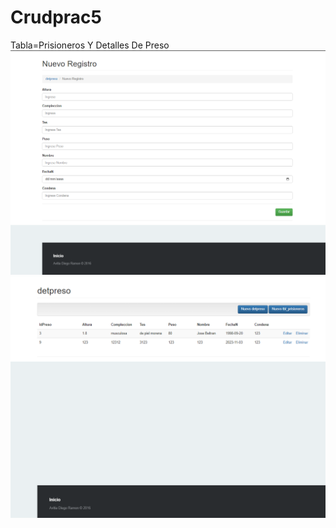 # Crudprac5
Tabla=Prisioneros Y Detalles De Preso
![](https://github.com/AvitiaD128/Crudprac5/blob/46eeec2788c4ce72197434b33d6eec700ca9f360/img/Captura%20de%20pantalla%202023-11-29%20102437.png)
![](https://github.com/AvitiaD128/Crudprac5/blob/f7d131438128618fe592e59987403a780b6c6d33/img/Captura%20de%20pantalla%202023-11-29%20102600.png)
![]()
![]()
![]()
